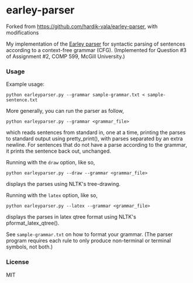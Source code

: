 # earley-parser

Forked from https://github.com/hardik-vala/earley-parser, with modifications

My implementation of the [Earley parser](https://en.wikipedia.org/wiki/Earley_parser) for syntactic parsing of sentences according to a context-free grammar (CFG). (Implemented for Question #3 of Assignment #2, COMP 599, McGill University.)

### Usage

Example usage:

```
python earleyparser.py --grammar sample-grammar.txt < sample-sentence.txt
```

More generally, you can run the parser as follow,

```
python earleyparser.py --grammar <grammar_file>
```

which reads sentences from standard in, one at a time, printing the parses to standard output using pretty_print(), with parses separated by an extra newline. For sentences that do not have a parse according to the grammar, it prints the sentence back out, unchanged.

Running with the `draw` option, like so,

```
python earleyparser.py --draw --grammar <grammar_file>
```

displays the parses using NLTK's tree-drawing.

Running with the `latex` option, like so,

```
python earleyparser.py --latex --grammar <grammar_file>
```

displays the parses in latex qtree format using NLTK's pformat_latex_qtree().

See `sample-grammar.txt` on how to format your grammar. (The parser program requires each rule to only produce non-terminal or terminal symbols, not both.)

### License

MIT
